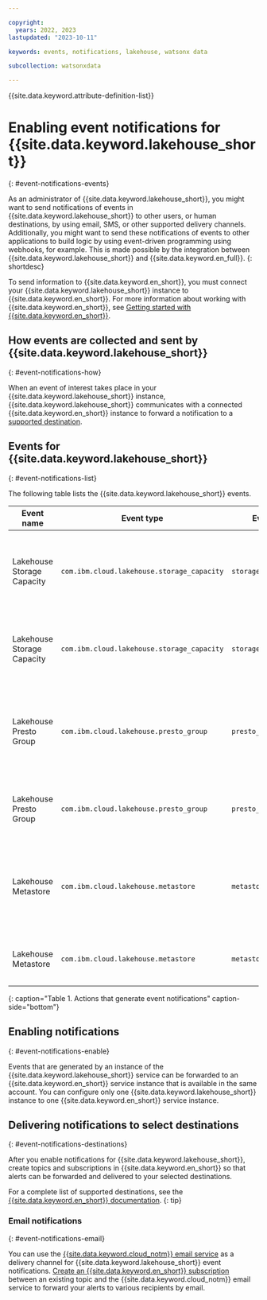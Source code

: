 ```yaml
---

copyright:
  years: 2022, 2023
lastupdated: "2023-10-11"

keywords: events, notifications, lakehouse, watsonx data

subcollection: watsonxdata

---
```


{{site.data.keyword.attribute-definition-list}}


# Enabling event notifications for {{site.data.keyword.lakehouse_short}}
{: #event-notifications-events}

As an administrator of {{site.data.keyword.lakehouse_short}}, you might want to send notifications of events in {{site.data.keyword.lakehouse_short}} to other users, or human destinations, by using email, SMS, or other supported delivery channels. Additionally, you might want to send these notifications of events to other applications to build logic by using event-driven programming using webhooks, for example. This is made possible by the integration between {{site.data.keyword.lakehouse_short}} and {{site.data.keyword.en_full}}.
{: shortdesc}

To send information to {{site.data.keyword.en_short}}, you must connect your {{site.data.keyword.lakehouse_short}} instance to {{site.data.keyword.en_short}}. For more information about working with {{site.data.keyword.en_short}}, see [Getting started with {{site.data.keyword.en_short}}](/docs/event-notifications?topic=event-notifications-getting-started).

## How events are collected and sent by {{site.data.keyword.lakehouse_short}}
{: #event-notifications-how}

When an event of interest takes place in your {{site.data.keyword.lakehouse_short}} instance, {{site.data.keyword.lakehouse_short}} communicates with a connected {{site.data.keyword.en_short}} instance to forward a notification to a [supported destination](/docs/event-notifications?topic=event-notifications-en-destination).

## Events for {{site.data.keyword.lakehouse_short}}
{: #event-notifications-list}

The following table lists the {{site.data.keyword.lakehouse_short}} events.

| Event name                | Event type                                 | Event subtype              | Description                                          | Severity level |
|---------------------------|--------------------------------------------|----------------------------|---------------------------------------------------|-----------------|
|Lakehouse Storage Capacity | `com.ibm.cloud.lakehouse.storage_capacity` | `storage_capacity_warning` | An event is generated when the storage capacity reaches warning levels | Medium |
|Lakehouse Storage Capacity | `com.ibm.cloud.lakehouse.storage_capacity` | `storage_capacity_error` | An event is generated when the storage capacity reaches error levels | High |
|Lakehouse Presto Group | `com.ibm.cloud.lakehouse.presto_group` | `presto_group_unavailable` | An event is generated when the Presto group is unavailable due to an unexpected outage | High |
|Lakehouse Presto Group | `com.ibm.cloud.lakehouse.presto_group` | `presto_group_available` | An event is generated when the Presto group is available | Low |
|Lakehouse Metastore | `com.ibm.cloud.lakehouse.metastore` | `metastore_unavailable` | An event is generated when the metastore is unavailable due to an unexpected outage | High |
|Lakehouse Metastore | `com.ibm.cloud.lakehouse.metastore` | `metastore_available` | An event is generated when the metastore is available | Low |
{: caption="Table 1. Actions that generate event notifications" caption-side="bottom"}

## Enabling notifications
{: #event-notifications-enable}

Events that are generated by an instance of the {{site.data.keyword.lakehouse_short}} service can be forwarded to an {{site.data.keyword.en_short}} service instance that is available in the same account. You can configure only one {{site.data.keyword.lakehouse_short}} instance to one {{site.data.keyword.en_short}} service instance.

## Delivering notifications to select destinations
{: #event-notifications-destinations}

After you enable notifications for {{site.data.keyword.lakehouse_short}}, create topics and subscriptions in {{site.data.keyword.en_short}} so that alerts can be forwarded and delivered to your selected destinations.

For a complete list of supported destinations, see the [{{site.data.keyword.en_short}} documentation](/docs/event-notifications?topic=event-notifications-en-destination).
{: tip}

### Email notifications
{: #event-notifications-email}

You can use the [{{site.data.keyword.cloud_notm}} email service](/docs/event-notifications?topic=event-notifications-en-destinations-email) as a delivery channel for {{site.data.keyword.lakehouse_short}} event notifications. [Create an {{site.data.keyword.en_short}} subscription](/docs/event-notifications?topic=event-notifications-en-create-en-subscription) between an existing topic and the {{site.data.keyword.cloud_notm}} email service to forward your alerts to various recipients by email.
